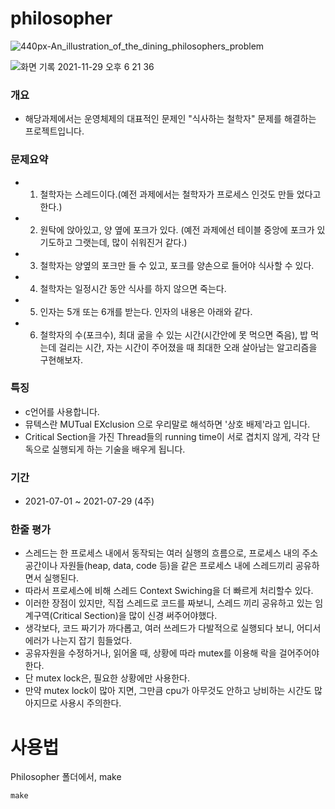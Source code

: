 # philosopher
![440px-An_illustration_of_the_dining_philosophers_problem](https://user-images.githubusercontent.com/52343427/143824434-66bef61f-9c3c-468f-8123-d430459c849b.png)

![화면 기록 2021-11-29 오후 6 21 36](https://user-images.githubusercontent.com/52343427/143843438-38a17bc0-8e50-4448-b497-fa9eb975fc56.gif)

### 개요
* 해당과제에서는 운영체제의 대표적인 문제인 "식사하는 철학자" 문제를 해결하는 프로젝트입니다.


### 문제요약
* 1. 철학자는 스레드이다.(예전 과제에서는 철학자가 프로세스 인것도 만들 었다고한다.)
* 2. 원탁에 앉아있고, 양 옆에 포크가 있다. (예전 과제에선 테이블 중앙에 포크가 있기도하고 그랫는데, 많이 쉬워진거 같다.)
* 3. 철학자는 양옆의 포크만 들 수 있고, 포크를 양손으로 들어야 식사할 수 있다.
* 4. 철학자는 일정시간 동안 식사를 하지 않으면 죽는다.
* 5. 인자는 5개 또는 6개를 받는다. 인자의 내용은 아래와 같다.
* 6. 철학자의 수(포크수), 최대 굶을 수 있는 시간(시간안에 못 먹으면 죽음), 밥 먹는데 걸리는 시간, 자는 시간이 주어졌을 때 최대한 오래 살아남는 알고리즘을 구현해보자.

### 특징
* c언어를 사용합니다.
* 뮤텍스란 MUTual EXclusion 으로 우리말로 해석하면 '상호 배제'라고 입니다.
* Critical Section을 가진 Thread들의 running time이 서로 겹치지 않게, 각각 단독으로 실행되게 하는 기술을 배우게 됩니다.


### 기간
* 2021-07-01 ~ 2021-07-29 (4주)

### 한줄 평가
* 스레드는 한 프로세스 내에서 동작되는 여러 실행의 흐름으로, 프로세스 내의 주소 공간이나 자원들(heap, data, code  등)을 같은 프로세스 내에 스레드끼리 공유하면서 실행된다.
* 따라서 프로세스에 비해 스레드 Context Swiching을 더 빠르게 처리할수 있다.
* 이러한 장점이 있지만, 직접 스레드로 코드를 짜보니, 스레드 끼리 공유하고 있는 임계구역(Critical Section)을 많이 신경 써주어야했다.
* 생각보다, 코드 짜기가 까다롭고, 여러 쓰레드가 다발적으로 실행되다 보니, 어디서 에러가 나는지 잡기 힘들었다.
* 공유자원을 수정하거나, 읽어올 때, 상황에 따라 mutex를 이용해 락을 걸어주어야 한다.
* 단 mutex lock은, 필요한 상황에만 사용한다.
* 만약 mutex lock이 많아 지면, 그만큼 cpu가 아무것도 안하고 낭비하는 시간도 많아지므로 사용시 주의한다.

# 사용법 
Philosopher 폴더에서, make

```
make
```
